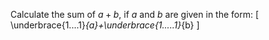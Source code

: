 Calculate the sum of $a + b$, if $a$ and $b$ are given in the form:
\[
    \underbrace{1....1}_{a}+\underbrace{1.....1}_{b}
\]
